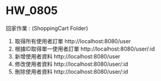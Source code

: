 # HW_0805
回家作業 : (ShoppingCart Folder)
1. 取得所有使用者訂單
http://localhost:8080/user
2. 根據ID取得單一使用者訂單
http://localhost:8080/user/:id
3. 新增使用者資料
http://localhost:8080/user
4. 修改使用者資料
http://localhost:8080/user/:id
5. 刪除使用者資料
http://localhost:8080/user/:id
